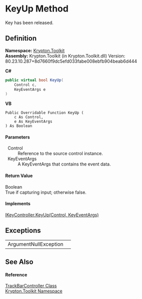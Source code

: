 # KeyUp Method


Key has been released.



## Definition
**Namespace:** <a href="79d2eac2-21f4-54ff-7552-b20c33c30600.md">Krypton.Toolkit</a>  
**Assembly:** Krypton.Toolkit (in Krypton.Toolkit.dll) Version: 80.23.10.287+8d7660f9dc5efd033fabe008ebfb904beab6d444

**C#**
``` C#
public virtual bool KeyUp(
	Control c,
	KeyEventArgs e
)
```
**VB**
``` VB
Public Overridable Function KeyUp ( 
	c As Control,
	e As KeyEventArgs
) As Boolean
```



#### Parameters
<dl><dt>  Control</dt><dd>Reference to the source control instance.</dd><dt>  KeyEventArgs</dt><dd>A KeyEventArgs that contains the event data.</dd></dl>

#### Return Value
Boolean  
True if capturing input; otherwise false.

#### Implements
<a href="05946145-5433-9e05-a318-208d233543f6.md">IKeyController.KeyUp(Control, KeyEventArgs)</a>  


## Exceptions
<table>
<tr>
<td>ArgumentNullException</td>
<td /></tr>
</table>

## See Also


#### Reference
<a href="ecff4d4b-3cf0-72fb-a2a8-a650b8292a27.md">TrackBarController Class</a>  
<a href="79d2eac2-21f4-54ff-7552-b20c33c30600.md">Krypton.Toolkit Namespace</a>  
